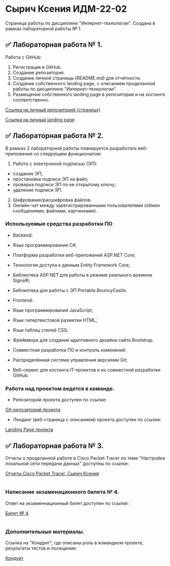 # Сырич Ксения ИДМ-22-02

Страница работы по дисциплине "Интернет-технологии". Создана в рамках лабораторной работы № 1.

## ✅ Лабораторная работа № 1.

Работа с GitHub: 
1. Регистрация в GitHub.
2. Создание репозитория.
3. Создание личной страницы (README.md) для отчётности.
5. Создание собственного landing page, с описанием проделанной работы по дисциплине "Интернет-технологии".
6. Размещение собственного landing page в репозитории и на хостинге соответственно.

[Ссылка на личный репозиторий (страницу)](https://github.com/kxenki/IT_SyrichKseniia_22-02)

[Ссылка на личный landing page](https://kxenki.github.io/)

## ✅ Лабораторная работа № 2.

В рамках 2 лабораторной работы планируется разработать веб-приложение со следующем функционалом:

1. Работа с электронной подписью (ЭП):
* создание ЭП;
* простановка подписи ЭП на файл;
* проверка подписи ЭП по ее открытому ключу;
* удаление подписи ЭП.
2. Шифрование/расшифровка файлов.
3. Онлайн-чат между зарегистрированными пользователями (обмен сообщениями, файлами, картинками).

### Используемые средства разработки ПО

* Backend:

 + Язык программирования С#;

 + Платформа разработки веб-приложений ASP.NET Core;

 + Технология доступа к данным Entity Framework Core;

 + Библиотека ASP.NET для работы в режиме реального времени SignalR;

+ Библиотека для работы с ЭП Portable.BouncyCastle.

* Frontend:

 + Язык программирования JavaScript;

 + Язык гипертекстовой разметки HTML;

 + Язык таблиц стилей CSS;

 + Фреймворк для создания адаптивного дизайна сайта Bootstrap.

* Совместная разработка ПО и контроль изменений:

 + Распределённая система управления версиями Git;

 + Веб-сервис для хостинга IT-проектов и их совместной разработки GitHub.


### Работа над проектом ведется в команде. 

* Репозиторий проекта доступен по ссылке:

[Git-репозиторий проекта](https://github.com/kxenki/IT_Project)

* Лендинг (веб-страница с описанием) проекта доступен по ссылке: 

[Landing Page проекта](https://github.com/kxenki/IT_SyrichKseniia_22-02)


## ✅ Лабораторная работа № 3.

Отчеты о проделанной работе в Cisco Packet Tracer по теме "Настройка локальной сети передачи данных" доступны по ссылке:

[Отчеты Cisco Packet Tracer, Сырич Ксения](https://drive.google.com/drive/folders/1AV4jVcu9noetbfa_nWdX42IZAnEYkyI_?usp=sharing)
#
### Написание экзаменационного билета № 4.

Ответ на экзаменнационный билет доступен по ссылке:

[Билет № 4](https://github.com/stankin/inet-2022/wiki/exam04)
#
### Дополнительные материалы.

Ссылка на "Кондуит", где описаны роль в командном проекте, результаты тестов и посещение:

[Кондуит](https://docs.google.com/spreadsheets/d/1ypxgDUpNsaAK5PH90dTfGKdtDnWaeEDWfupEbDokN6A/edit?usp=sharing)

